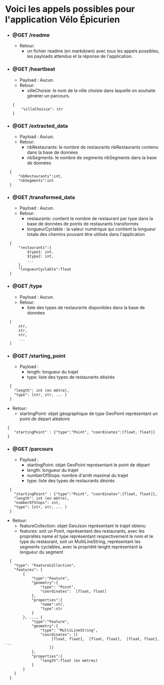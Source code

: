 # Voici les appels possibles pour l'application Vélo Épicurien

* ### @GET /readme

    * Retour: 
        - un fichier readme (en markdown) avec tous les appels possibles, les payloads attendus et la réponse de l'application.

* ### @GET /heartbeat
    * Payload : Aucun.
    * Retour:
        - villeChoisie: le nom de la ville choisie dans laquelle on souhaite générer un parcours.   
  ```
  {
      "villeChoisie": str
  }
  ```
* ### @GET /extracted_data
    * Payload : Aucun.
    * Retour:
        - nbRestaurants: le nombre de restaurants nbRestaurants contenu dans la base de données
        - nbSegments: le nombre de segments nbSegments dans la base de données 
```
  {
      "nbRestaurants":int,
      "nbSegments":int
  }
```

  
* ### @GET /transformed_data
    * Payload : Aucun.
    * Retour:
        - restaurants: contient le nombre de restaurant par type dans la base de données de points de restaurants transformés
        - longueurCyclable : la valeur numérique qui contient la longueur totale des chemins pouvant être utilisés dans l'application
```
  {
      "restaurants":{
          $type1: int,
          $type2: int,
          ...
      },
      "longueurCyclable":float
  }
```
* ### @GET /type
    * Payload : Aucun.
    * Retour:
        - liste des types de restaurants disponibles dans la base de données
```
  [
      str,
      str,
      str,
      ...
  ]
```
* ### @GET /starting_point
    * Payload : 
        - length: longueur du trajet
        - type: liste des types de restaurants désirés
```
  {
    "length": int (en mètre),
    "type": [str, str, ... ]
  }
```

   * Retour:
      - startingPoint: objet géographique de type GeoPoint représentant un point de départ aléatoire
    
```
 {
    "startingPoint" : {"type":"Point", "coordinates":[float, float]}
 }
```

* ### @GET /parcours
    * Payload : 
        - startingPoint: objet GeoPoint représentant le point de départ
        - length: longueur du trajet
        - numberOfStops: nombre d'arrêt maximal du trajet
        - type: liste des types de restaurants désirés
```
  {
    "startingPoint" : {"type":"Point", "coordinates":[float, float]},
    "length": int (en mètre),
    "numberOfStops": int,
    "type": [str, str, ... ]
  }
```
   * Retour:
      - featureCollection: objet GeoJson représentant le trajet obtenu
      - features: soit un Point, représentant des restaurants, avec les propriétés name et type représentant respectivement le nom et le type du restaurant, soit un MultiLineString, représentant les segments cyclables, avec la propriété lenght représentant la longueur du segment
    
```
  {
    "type": "FeatureCollection",
    "features": [
        {
            "type":"Feature",
            "geometry":{
                "type": "Point",
                "coordinates":  [float, float]
            },
            "properties":{
                "name":str,
                "type":str
            }
        }, ..., {
            "type":"Feature",
            "geometry":{
                "type": "MultiLineString",
                "coordinates": [[
                     [float, float],  [float, float],  [float, float], ...
                    ]]
            },
            "properties":{
                "length":float (en mètres)
            }
        }
    ]
  }
```

